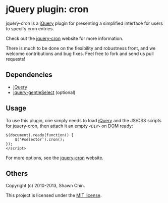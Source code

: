# jQuery plugin: cron

jquery-cron is a [jQuery] plugin for 
presenting a simplified interface for users to specify cron entries.

Check out the [jquery-cron] website for more information.

There is much to be done on the flexibility and robustness front, 
and we welcome contributions and bug fixes. Feel free to fork 
and send us pull requests!

## Dependencies

 * [jQuery]
 * [jquery-gentleSelect] (optional)

## Usage

To use this plugin, one simply needs to load [jQuery]
and the JS/CSS scripts for jquery-cron, then attach it an empty `<DIV>`
on DOM ready:

    $(document).ready(function() {
        $('#selector').cron();
    });
    </script>

For more options, see the [jquery-cron] website.


## Others

Copyright (c) 2010-2013, Shawn Chin.

This project is licensed under the [MIT license].

 [jQuery]: http://jquery.com "jQuery"
 [jquery-cron]: http://shawnchin.github.io/jquery-cron "jquery-cron"
 [jquery-gentleSelect]: http://shawnchin.github.io/jquery-gentleSelect "jquery-gentleSelect"
 [MIT License]: http://www.opensource.org/licenses/mit-license.php "MIT License"
